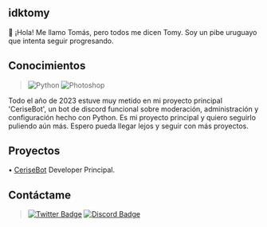 ## idktomy

:wave: ¡Hola! Me llamo Tomás, pero todos me dicen Tomy. Soy un pibe uruguayo que intenta seguir progresando.

## Conocimientos 

> ![Python](https://img.shields.io/badge/Python-000000?style=for-the-badge&logo=python&logoColor=white)
> ![Photoshop](https://img.shields.io/badge/Photoshop-000000?style=for-the-badge&logo=Adobe%20Photoshop&logoColor=white)

Todo el año de 2023 estuve muy metido en mi proyecto principal 'CeriseBot', un bot de discord funcional 
sobre moderación, administración y configuración hecho con Python. Es mi proyecto principal y quiero seguirlo puliendo aún más. 
Espero pueda llegar lejos y seguir con más proyectos.

## Proyectos

• [CeriseBot](https://discord.gg/A4RnqucV4k) Developer Principal.

## Contáctame

> [![Twitter Badge](https://img.shields.io/badge/-Twitter-000000?style=flat-square&labelColor=000000&logo=twitter&logoColor=white&link=https://www.twitter.com/idktomas_/)](https://www.twitter.com/idktomas_/)
> [![Discord Badge](https://img.shields.io/badge/Discord-black?logo=discord&logoColor=white)](https://discordapp.com/users/454774829162430483)


